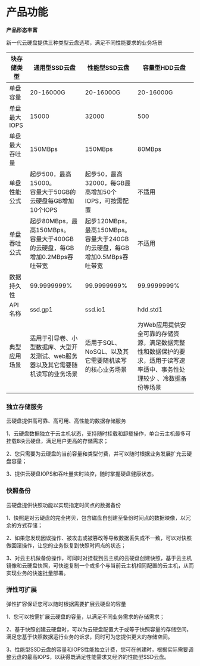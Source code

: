 # **产品功能**

**产品形态丰富**

新一代云硬盘提供三种类型云盘选项，满足不同性能要求的业务场景

| 块存储类型     | 通用型SSD云盘                                                | 性能型SSD云盘                                        | 容量型HDD云盘                                                |
| -------------- | ------------------------------------------------------------ | ---------------------------------------------------- | ------------------------------------------------------------ |
| 单盘容量       | 20-16000G                                                     | 20-16000G                                             | 20-16000G                                                     |
| 单盘最大IOPS   | 15000                                                        | 32000                                                | 500                                                          |
| 单盘最大吞吐量 | 150MBps                                                      | 150MBps                                              | 80MBps                                                       |
| 单盘性能公式   | 起步500，最高15000。<br> 容量大于50GB的云硬盘每GB增加10个IOPS             | 起步50，最高32000，每GB最高增加50个IOPS，可按需配置                          | 不适用                                                       |
| 单盘吞吐公式   |起步80MBps，最高150MBps。<br> 容量大于400GB的云硬盘，每GB增加0.2MBps吞吐带宽                     |起步120MBps，最高150MBps。<br> 容量大于240GB的云硬盘，每GB增加0.5MBps吞吐带宽              | 不适用                                                       |
| 数据持久性     | 99.9999999%                                                  | 99.9999999%                                          | 99.9999999%                                                  |
| API名称        | ssd.gp1                                                      | ssd.io1                                              | hdd.std1                                                     |
| 典型应用场景   | 适用于引导卷、小型数据库、大型开发测试、web服务器以及其它需要随机读写的业务场景 | 适用于SQL、NoSQL、以及其它需要随机读写的核心业务场景 | 为Web应用提供安全可靠的存储资源，满足数据完整性和数据保护的要求，适用于读写速率适中、事务性处理较少 、冷数据备份等场景 |

### 独立存储服务 ###

云硬盘提供高可靠、高可用、高性能的数据存储服务

1、云硬盘数据独立于云主机状态，支持随时挂载和卸载操作，单台云主机最多可挂载8块云硬盘，满足用户更高的存储需求；

2、您只需要为云硬盘的当前容量和类型付费，并可以随时根据业务发展扩充云硬盘容量；

3、提供云硬盘IOPS和吞吐量实时监控，随时掌握硬盘健康状态。

### 快照备份 ###

云硬盘提供快照功能以实现指定时间点的数据备份

1、快照是对云硬盘的完全拷贝，包含磁盘自创建至备份时间点的数据映像，以冗余的方式存储；

2、如果您发现因误操作、被攻击或被篡改等导致数据丢失或不一致，可以对快照做回滚操作，让您的业务恢复到快照时间点的状态；

3、对云主机做备份操作，可同时对挂载到云主机的云硬盘创建快照，基于云主机镜像和云硬盘快照，可快速复制一个或多个与当前云主机相同配置的云主机，从而实现业务的快速批量部署。

### 弹性可扩展 ###

弹性扩容保证您可以随时根据需要扩展云硬盘的容量

1、您可以按需扩展云硬盘的容量，以满足不同业务需求的存储需求；

2、基于快照创建云硬盘时，可以为云硬盘配置大于或等于快照容量的存储空间，满足您基于快照数据运行业务的诉求，同时可为您提供更大的存储空间。

3、性能型SSD云盘的容量和IOPS性能独立计费，您可在创建时，根据实际需要调整云盘的最高IOPS，以获得既满足性能需求又经济的性能型SSD云盘。
